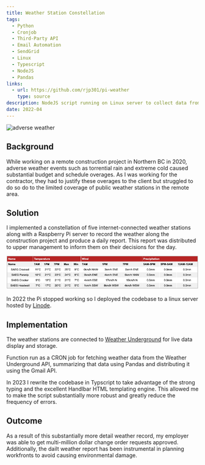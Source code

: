 ```yaml
---
title: Weather Station Constellation
tags:
  - Python
  - Cronjob
  - Third-Party API
  - Email Automation
  - SendGrid
  - Linux
  - Typescript
  - NodeJS
  - Pandas
links:
  - url: https://github.com/rjp301/pi-weather
    type: source
description: NodeJS script running on Linux server to collect data from constellation of remote weather stations and send daily report to project management
date: 2022-04
---
```


![adverse weather](./smap-weather.jpg)

## Background

While working on a remote construction project in Northern BC in 2020, adverse weather events such as torrential rain and extreme cold caused substantial budget and schedule overages. As I was working for the contractor, they had to justify these overages to the client but struggled to do so do to the limited coverage of public weather stations in the remote area.

## Solution

I implemented a constellation of five internet-connected weather stations along with a Raspberry Pi server to record the weather along the construction project and produce a daily report. This report was distributed to upper management to inform them on their decisions for the day.

![Weather Report](./weather_report.png)

In 2022 the Pi stopped working so I deployed the codebase to a linux server hosted by [Linode](https://linode.com).

## Implementation

The weather stations are connected to [Weather Underground](https://www.wunderground.com/) for live data display and storage.

Function run as a CRON job for fetching weather data from the Weather Underground API, summarizing that data using Pandas and distributing it using the Gmail API.

In 2023 I rewrite the codebase in Typscript to take advantage of the strong typing and the excellent Handlbar HTML templating engine. This allowed me to make the script substantially more robust and greatly reduce the frequency of errors.

## Outcome

As a result of this substantially more detail weather record, my employer was able to get multi-million dollar change order requests approved. Additionally, the dailt weather report has been instrumental in planning workfronts to avoid causing environmental damage.
